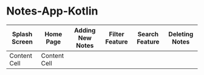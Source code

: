 # Notes-App-Kotlin
| Splash Screen  | Home Page | Adding New Notes | Filter Feature | Search Feature | Deleting Notes |
| ------------- | ------------- |  ------------- | ------------- |  ------------- | ------------- |
| Content Cell  | Content Cell  |
